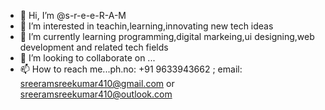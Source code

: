 - 👋 Hi, I’m @s-r-e-e-R-A-M
- 👀 I’m interested in teachin,learning,innovating new tech ideas
- 🌱 I’m currently learning programming,digital markeing,ui designing,web development and related tech fields
- 💞️ I’m looking to collaborate on ...
- 📫 How to reach me...ph.no: +91 9633943662 ; email: sreeramsreekumar410@gmail.com or sreeramsreekumar410@outlook.com 

<!---
s-r-e-e-R-A-M/s-r-e-e-R-A-M is a ✨ special ✨ repository because its `README.md` (this file) appears on your GitHub profile.
You can click the Preview link to take a look at your changes.
--->
